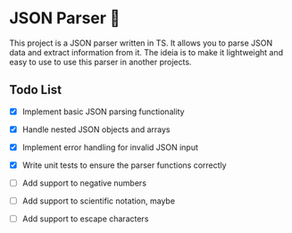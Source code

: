 # JSON Parser 🤯

This project is a JSON parser written in TS. It allows you to parse JSON data and extract information from it. The ideia is to make it lightweight and easy to use to use this parser in another projects.

## Todo List

- [x] Implement basic JSON parsing functionality
- [x] Handle nested JSON objects and arrays
- [x] Implement error handling for invalid JSON input
- [x] Write unit tests to ensure the parser functions correctly
- [ ] Add support to negative numbers
- [ ] Add support to scientific notation, maybe
- [ ] Add support to escape characters

